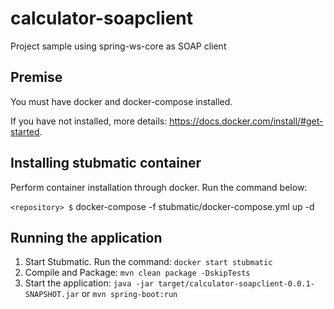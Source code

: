 # calculator-soapclient
Project sample using spring-ws-core as SOAP client

## Premise

You must have docker and docker-compose installed.

If you have not installed, more details: https://docs.docker.com/install/#get-started.

## Installing stubmatic container

Perform container installation through docker. Run the command below:

`<repository> $` docker-compose -f stubmatic/docker-compose.yml up -d

## Running the application
1. Start Stubmatic. Run the command: ```docker start stubmatic```
2. Compile and Package: ```mvn clean package -DskipTests``` 
3. Start the application: ```java -jar target/calculator-soapclient-0.0.1-SNAPSHOT.jar``` or ```mvn spring-boot:run```
